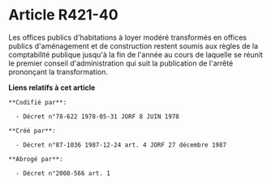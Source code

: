 # Article R421-40

Les offices publics d'habitations à loyer modéré transformés en offices publics d'aménagement et de construction restent
soumis aux règles de la comptabilité publique jusqu'à la fin de l'année au cours de laquelle se réunit le premier conseil
d'administration qui suit la publication de l'arrêté prononçant la transformation.

**Liens relatifs à cet article**

	**Codifié par**:

	  - Décret n°78-622 1978-05-31 JORF 8 JUIN 1978

	**Créé par**:

	  - Décret n°87-1036 1987-12-24 art. 4 JORF 27 décembre 1987

	**Abrogé par**:

	  - Décret n°2008-566 art. 1
